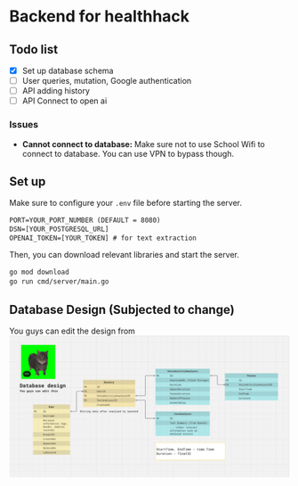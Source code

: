 # Backend for healthhack 
## Todo list
- [x] Set up database schema
- [ ] User queries, mutation, Google authentication
- [ ] API adding history
- [ ] API Connect to open ai
### Issues
- **Cannot connect to database:** Make sure not to use School Wifi to connect to database. You can use VPN to bypass though.
## Set up
Make sure to configure your `.env` file before starting the server.
```
PORT=YOUR_PORT_NUMBER (DEFAULT = 8080)
DSN=[YOUR_POSTGRESQL_URL]
OPENAI_TOKEN=[YOUR_TOKEN] # for text extraction
```
Then, you can download relevant libraries and start the server.
``` bash
go mod download
go run cmd/server/main.go
```
## Database Design (Subjected to change)
You guys can edit the design from 
![alt text](figure/database.png)